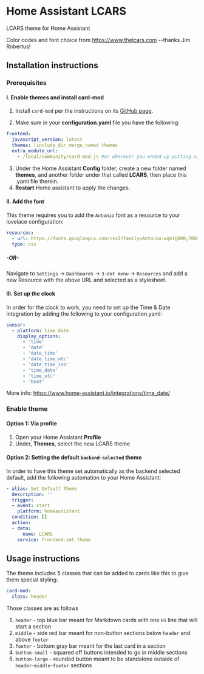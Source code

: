 # Home Assistant LCARS
LCARS theme for Home Assistant

Color codes and font choice from https://www.thelcars.com
    --thanks Jim Robertus!
    


## Installation instructions
### Prerequisites
#### I. Enable themes and install card-mod

1. Install `card-mod` per the instructions on its [GitHub page](https://github.com/thomasloven/lovelace-card-mod "card-mod").

2. Make sure in your **configuration.yaml** file you have the following:
```yaml
frontend:
  javascript_version: latest
  themes: !include_dir_merge_named themes
  extra_module_url:
    - /local/community/card-mod.js #or wherever you ended up putting card-mod.js
```
3. Under the Home Assistant **Config** folder, create a new folder named **themes**, and another folder under that called **LCARS**, then place this .yaml file therein. 
4. **Restart** Home assistant to apply the changes.

#### II. Add the font
This theme requires you to add the `Antonio` font as a resource to your lovelace configuration:
```yaml
resources:
  - url: https://fonts.googleapis.com/css2?family=Antonio:wght@400;700&display=swap
  type: css
```
##### -OR-
Navigate to `Settings` → `Dashboards` → `3-dot menu` → `Resources` and add a new Resource with the above URL and selected as a stylesheet.

#### III. Set up the clock
In order for the clock to work, you need to set up the Time & Date integration by adding the following to your configuration.yaml:
```yaml
sensor:
  - platform: time_date
    display_options:
      - 'time'
      - 'date'
      - 'date_time'
      - 'date_time_utc'
      - 'date_time_iso'
      - 'time_date'
      - 'time_utc'
      - 'beat'
```

More info:
https://www.home-assistant.io/integrations/time_date/

### Enable theme
#### Option 1: Via profile
1. Open your Home Assistant **Profile**
2. Under, **Themes**, select the new LCARS theme

#### Option 2: Setting the default `backend-selected` theme
In order to have this theme set automatically as the backend selected default, add the following automation to your Home Assistant:
```yaml
- alias: Set Default Theme
  description: ''
  trigger:
  - event: start
    platform: homeassistant
  condition: []
  action:
  - data:
      name: LCARS
    service: frontend.set_theme
```
## Usage instructions
The theme includes 5 classes that can be added to cards like this to give them special styling:
```yaml
card-mod:
  class: header
```
Those classes are as follows
1. `header` - top blue bar meant for Markdown cards with one `H1` line that will start a section
2. `middle` -  side red bar meant for non-button sections below `header` and above `footer`
3. `footer` - bottom gray bar meant for the last card in a section
4. `button-small` - squared off buttons intended to go in middle sections
5. `button-large` - rounded button meant to be standalone outaide of `header`-`middle`-`footer` sections
